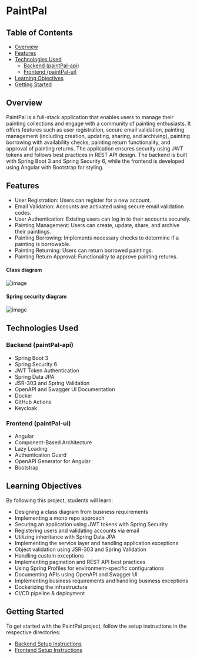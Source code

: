 # PaintPal

## Table of Contents

- [Overview](#overview)
- [Features](#features)
- [Technologies Used](#technologies-used)
    - [Backend (paintPal-api)](#paintPal-api)
    - [Frontend (paintPal-ui)](#paintPal-ui)
- [Learning Objectives](#learning-objectives)
- [Getting Started](#getting-started)

## Overview

PaintPal is a full-stack application that enables users to manage their painting collections and engage with a community of painting enthusiasts. It offers features such as user registration, secure email validation, painting management (including creation, updating, sharing, and archiving), painting borrowing with availability checks, painting return functionality, and approval of painting returns. The application ensures security using JWT tokens and follows best practices in REST API design. The backend is built with Spring Boot 3 and Spring Security 6, while the frontend is developed using Angular with Bootstrap for styling.

## Features

- User Registration: Users can register for a new account.
- Email Validation: Accounts are activated using secure email validation codes.
- User Authentication: Existing users can log in to their accounts securely.
- Painting Management: Users can create, update, share, and archive their paintings.
- Painting Borrowing: Implements necessary checks to determine if a painting is borrowable.
- Painting Returning: Users can return borrowed paintings.
- Painting Return Approval: Functionality to approve painting returns.

#### Class diagram
![image](https://github.com/user-attachments/assets/bbe3d766-f80e-4a39-b6aa-6707dfc34c90)



#### Spring security diagram
![image](https://github.com/user-attachments/assets/fa1dbcf6-e029-4a76-ac27-894d5804c2bf)



## Technologies Used

### Backend (paintPal-api)

- Spring Boot 3
- Spring Security 6
- JWT Token Authentication
- Spring Data JPA
- JSR-303 and Spring Validation
- OpenAPI and Swagger UI Documentation
- Docker
- GitHub Actions
- Keycloak

### Frontend (paintPal-ui)

- Angular
- Component-Based Architecture
- Lazy Loading
- Authentication Guard
- OpenAPI Generator for Angular
- Bootstrap

## Learning Objectives

By following this project, students will learn:

- Designing a class diagram from business requirements
- Implementing a mono repo approach
- Securing an application using JWT tokens with Spring Security
- Registering users and validating accounts via email
- Utilizing inheritance with Spring Data JPA
- Implementing the service layer and handling application exceptions
- Object validation using JSR-303 and Spring Validation
- Handling custom exceptions
- Implementing pagination and REST API best practices
- Using Spring Profiles for environment-specific configurations
- Documenting APIs using OpenAPI and Swagger UI
- Implementing business requirements and handling business exceptions
- Dockerizing the infrastructure
- CI/CD pipeline & deployment


## Getting Started

To get started with the PaintPal project, follow the setup instructions in the respective directories:

- [Backend Setup Instructions](/paintPal-api/README.md)
- [Frontend Setup Instructions](paintPal-ui/README.md)

